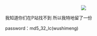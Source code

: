 # 
<p align='center'>
    <a href="https://github.com/gongxifacai-pay/WushimengVSBlack">
        <img src="https://visitor-badge.glitch.me/badge?page_id=jwenjian.ghiblog"/>
    </a>
</p>

我知道你们在P站找不到 所以我特地留了一份


password：md5_32_lc(wushimeng)
